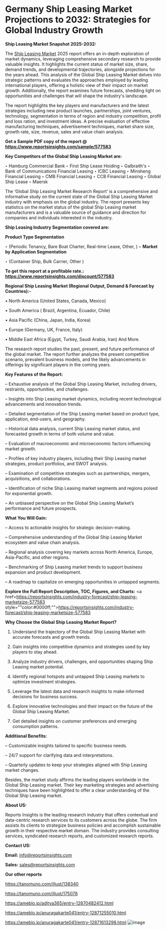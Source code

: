 # Germany Ship Leasing Market Projections to 2032: Strategies for Global Industry Growth

<strong>Ship Leasing Market Snapshot 2025-2032:</strong>

The <a href=https://www.reportsinsights.com/sample/577583>Ship Leasing Market</a> 2025 report offers an in-depth exploration of market dynamics, leveraging comprehensive secondary research to provide valuable insights. It highlights the current status of market size, share, demand trends, and developmental trajectories, alongside projections for the years ahead. This analysis of the Global Ship Leasing Market delves into strategic patterns and evaluates the approaches employed by leading international players, offering a holistic view of their impact on market growth. Additionally, the report examines future forecasts, shedding light on opportunities and challenges that will shape the industry's landscape.

The report highlights the key players and manufacturers and the latest strategies including new product launches, partnerships, joint ventures, technology, segmentation in terms of region and industry competition, profit and loss ration, and investment ideas. A precise evaluation of effective manufacturing techniques, advertisement techniques, market share size, growth rate, size, revenue, sales and value chain analysis.

<strong>Get a Sample PDF copy of the report @ <a href=https://www.reportsinsights.com/sample/577583 style=color:#0000ff;>https://www.reportsinsights.com/sample/577583</a></strong>

<strong>Key Competitors of the Global Ship Leasing Market are:</strong>

‣ Hamburg Commercial Bank 
‣ First Ship Lease Hoiding 
‣ Galbraith's 
‣ Bank of Communications Financial Leasing 
‣ ICBC Leasing 
‣ Minsheng Financial Leasing 
‣ CMB Financial Leasing 
‣ CCB Financial Leasing 
‣ Global Ship Lease 
‣ Maersk

The ‘Global Ship Leasing Market Research Report’ is a comprehensive and informative study on the current state of the Global Ship Leasing Market industry with emphasis on the global industry. The report presents key statistics on the market status of the global Ship Leasing market manufacturers and is a valuable source of guidance and direction for companies and individuals interested in the industry.

<strong>Ship Leasing Industry Segmentation covered are:</strong>

<strong>Product Type Segmentation</strong>

‣ (Periodic Tenancy, Bare Boat Charter, Real-time Lease, Other, )
‣ 
<strong>Market by Application Segmentation</strong>

‣ (Container Ship, Bulk Carrier, Other )

<strong>To get this report at a profitable rate.: <a href=https://www.reportsinsights.com/discount/577583 style=color:#0000ff;>https://www.reportsinsights.com/discount/577583</a></strong>

<strong>Regional Ship Leasing Market (Regional Output, Demand &amp; Forecast by Countries):-</strong>

• North America (United States, Canada, Mexico)

• South America ( Brazil, Argentina, Ecuador, Chile)

• Asia Pacific (China, Japan, India, Korea)

• Europe (Germany, UK, France, Italy)

• Middle East Africa (Egypt, Turkey, Saudi Arabia, Iran) And More.

The research report studies the past, present, and future performance of the global market. The report further analyzes the present competitive scenario, prevalent business models, and the likely advancements in offerings by significant players in the coming years.

<strong>Key Features of the Report:</strong>

– Exhaustive analysis of the Global Ship Leasing Market, including drivers, restraints, opportunities, and challenges.

– Insights into Ship Leasing market dynamics, including recent technological advancements and innovation trends.

– Detailed segmentation of the Ship Leasing market based on product type, application, end-users, and geography.

– Historical data analysis, current Ship Leasing market status, and forecasted growth in terms of both volume and value.

– Evaluation of macroeconomic and microeconomic factors influencing market growth.

– Profiles of key industry players, including their Ship Leasing market strategies, product portfolios, and SWOT analysis.

– Examination of competitive strategies such as partnerships, mergers, acquisitions, and collaborations.

– Identification of niche Ship Leasing market segments and regions poised for exponential growth.

– An unbiased perspective on the Global Ship Leasing Market’s performance and future prospects.

<strong>What You Will Gain:</strong>

– Access to actionable insights for strategic decision-making.

– Comprehensive understanding of the Global Ship Leasing Market ecosystem and value chain analysis.

– Regional analysis covering key markets across North America, Europe, Asia-Pacific, and other regions.

– Benchmarking of Ship Leasing market trends to support business expansion and product development.

– A roadmap to capitalize on emerging opportunities in untapped segments.

<strong>Explore the Full Report Description, TOC, Figures, and Charts:</strong>
<a href=https://reportsinsights.com/industry-forecast/ship-leasing-marketsize-577583 style=""color:#0000ff;"">https://reportsinsights.com/industry-forecast/ship-leasing-marketsize-577583</a>

<strong>Why Choose the Global Ship Leasing Market Report?</strong>

1. Understand the trajectory of the Global Ship Leasing Market with accurate forecasts and growth trends.

2. Gain insights into competitive dynamics and strategies used by key players to stay ahead.

3. Analyze industry drivers, challenges, and opportunities shaping Ship Leasing market potential.

4. Identify regional hotspots and untapped Ship Leasing markets to optimize investment strategies.

5. Leverage the latest data and research insights to make informed decisions for business success.

6. Explore innovative technologies and their impact on the future of the Global Ship Leasing Market.

7. Get detailed insights on customer preferences and emerging consumption patterns.

<strong>Additional Benefits:</strong>

– Customizable insights tailored to specific business needs.

– 24/7 support for clarifying data and interpretations.

– Quarterly updates to keep your strategies aligned with Ship Leasing market changes.

Besides, the market study affirms the leading players worldwide in the Global Ship Leasing market. Their key marketing strategies and advertising techniques have been highlighted to offer a clear understanding of the Global Ship Leasing market.

<strong><strong>About US</strong>:</strong>

Reports Insights is the leading research industry that offers contextual and data-centric research services to its customers across the globe. The firm assists its clients to strategize business policies and accomplish sustainable growth in their respective market domain. The industry provides consulting services, syndicated research reports, and customized research reports.

<strong>Contact US:</strong>

<p class=><b>Email:</b> <a href=mailto:info@reportsinsights.com>info@reportsinsights.com</a></p>
<p class=><b>Sales:</b> <a href=mailto:sales@reportsinsights.com>sales@reportsinsights.com</a></p>

<strong>Our other reports</strong>

<a href=https://tanomuno.com/illust/138340>https://tanomuno.com/illust/138340</a>

<a href=https://tanomuno.com/illust/175078>https://tanomuno.com/illust/175078</a>

<a href=https://ameblo.jp/aditya365/entry-12870482412.html>https://ameblo.jp/aditya365/entry-12870482412.html</a>

<a href=https://ameblo.jp/anuragakarte041/entry-12871255010.html>https://ameblo.jp/anuragakarte041/entry-12871255010.html</a>

<a href=https://ameblo.jp/anuragakarte041/entry-12871613298.html>https://ameblo.jp/anuragakarte041/entry-12871613298.html</a>
![image](https://github.com/user-attachments/assets/e42226d5-d61d-47a2-955d-9c8c490a6aaf)
